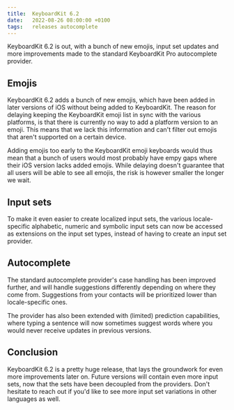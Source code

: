 ```yaml
---
title:  KeyboardKit 6.2
date:   2022-08-26 08:00:00 +0100
tags:   releases autocomplete
---
```


KeyboardKit 6.2 is out, with a bunch of new emojis, input set updates and more improvements made to the standard KeyboardKit Pro autocomplete provider.


## Emojis

KeyboardKit 6.2 adds a bunch of new emojis, which have been added in later versions of iOS without being added to KeyboardKit. The reason for delaying keeping the KeyboardKit emoji list in sync with the various platforms, is that there is currently no way to add a platform version to an emoji. This means that we lack this information and can't filter out emojis that aren't supported on a certain device.

Adding emojis too early to the KeyboardKit emoji keyboards would thus mean that a bunch of users would most probably have empy gaps where their iOS version lacks added emojis. While delaying doesn't guarantee that all users will be able to see all emojis, the risk is however smaller the longer we wait.


## Input sets

To make it even easier to create localized input sets, the various locale-specific alphabetic, numeric and symbolic input sets can now be accessed as extensions on the input set types, instead of having to create an input set provider.


## Autocomplete

The standard autocomplete provider's case handling has been improved further, and will handle suggestions differently depending on where they come from. Suggestions from your contacts will be prioritized lower than locale-specific ones.

The provider has also been extended with (limited) prediction capabilities, where typing a sentence will now sometimes suggest words where you would never receive updates in previous versions.


## Conclusion

KeyboardKit 6.2 is a pretty huge release, that lays the groundwork for even more improvements later on. Future versions will contain even more input sets, now that the sets have been decoupled from the providers. Don't hesitate to reach out if you'd like to see more input set variations in other languages as well.